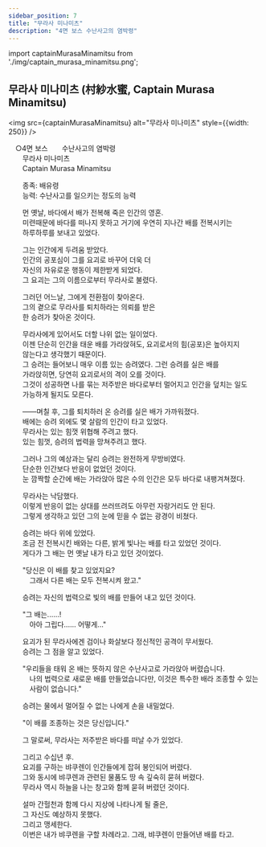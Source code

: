 ```yaml
---
sidebar_position: 7
title: "무라사 미나미츠"
description: "4면 보스 수난사고의 염박령"
---
```


import captainMurasaMinamitsu from './img/captain_murasa_minamitsu.png';

## 무라사 미나미츠 (村紗水蜜, Captain Murasa Minamitsu)

<img src={captainMurasaMinamitsu} alt="무라사 미나미츠" style={{width: 250}} />

　○4면 보스　　수난사고의 염박령  
　　무라사 미나미츠  
　　Captain Murasa Minamitsu  

　　종족: 배유령  
　　능력: 수난사고를 일으키는 정도의 능력  

　　먼 옛날, 바다에서 배가 전복해 죽은 인간의 영혼.  
　　미련때문에 바다를 떠나지 못하고 거기에 우연히 지나간 배를 전복시키는  
　　하루하루를 보내고 있었다.  

　　그는 인간에게 두려움 받았다.  
　　인간의 공포심이 그를 요괴로 바꾸어 더욱 더  
　　자신의 자유로운 행동이 제한받게 되었다.  
　　그 요괴는 그의 이름으로부터 무라사로 불렸다.  

　　그러던 어느날, 그에게 전환점이 찾아온다.  
　　그의 곁으로 무라사를 퇴치하라는 의뢰를 받은  
　　한 승려가 찾아온 것이다.  

　　무라사에게 있어서도 더할 나위 없는 일이었다.  
　　이젠 단순히 인간을 태운 배를 가라앉혀도, 요괴로서의 힘(공포)은 높아지지  
　　않는다고 생각했기 때문이다.  
　　그 승려는 들어보니 매우 이름 있는 승려였다. 그런 승려를 실은 배를  
　　가라앉히면, 당연히 요괴로서의 격이 오를 것이다.  
　　그것이 성공하면 나를 묶는 저주받은 바다로부터 멀어지고 인간을 덮치는 일도  
　　가능하게 될지도 모른다.  

　　――며칠 후, 그를 퇴치하러 온 승려를 실은 배가 가까워졌다.  
　　배에는 승려 외에도 몇 살람의 인간이 타고 있었다.  
　　무라사는 있는 힘껏 위협해 주려고 했다.  
　　있는 힘껏, 승려의 법력을 망쳐주려고 했다.  

　　그러나 그의 예상과는 달리 승려는 완전하게 무방비였다.  
　　단순한 인간보다 반응이 없었던 것이다.  
　　눈 깜짝할  순간에 배는 가라앉아 많은 수의 인간은 모두 바다로 내팽겨쳐졌다.  

　　무라사는 낙담했다.  
　　이렇게 반응이 없는 상대를 쓰러뜨려도 아무런 자랑거리도 안 된다.  
　　그렇게 생각하고 있던 그의 눈에 믿을 수 없는 광경이 비쳤다.  

　　승려는 바다 위에 있었다.  
　　조금 전 전복시킨 배와는 다른, 밝게 빛나는 배를 타고 있었던 것이다.  
　　게다가 그 배는 먼 옛날 내가 타고 있던 것이었다.  

　　"당신은 이 배를 찾고 있었지요?  
　　　그래서 다른 배는 모두 전복시켜 왔고."  

　　승려는 자신의 법력으로 빛의 배를 만들어 내고 있던 것이다.  

　　"그 배는......!  
　　　아아 그립다...... 어떻게..."  

　　요괴가 된 무라사에겐 검이나 화살보다 정신적인 공격이 무서웠다.  
　　승려는 그 점을 알고 있었다.  

　　"우리들을 태워 온 배는 뜻하지 않은 수난사고로 가라앉아 버렸습니다.  
　　　나의 법력으로 새로운 배를 만들었습니다만, 이것은 특수한 배라 조종할 수 있는  
　　　사람이 없습니다."  

　　승려는 물에서 멀어질 수 없는 나에게 손을 내밀었다.  

　　"이 배를 조종하는 것은 당신입니다."  

　　그 말로써, 무라사는 저주받은 바다를 떠날 수가 있었다.  

　　그리고 수십년 후.  
　　요괴를 구하는 뱌쿠렌이 인간들에게 잡혀 봉인되어 버렸다.  
　　그와 동시에 뱌쿠렌과 관련된 물품도 땅 속 깊숙히 묻혀 버렸다.  
　　무라사 역시 하늘을 나는 창고와 함께 묻혀 버렸던 것이다.  

　　설마 간헐천과 함께 다시 지상에 나타나게 될 줄은,  
　　그 자신도 예상하지 못했다.  
　　그리고 맹세한다.  
　　이번은 내가 뱌쿠렌을 구할 차례라고. 그래, 뱌쿠렌이 만들어낸 배를 타고.  
